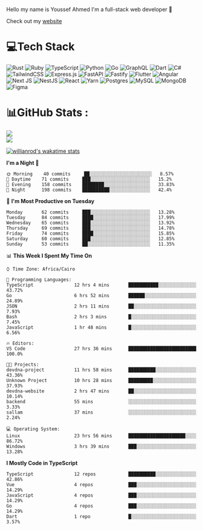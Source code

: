 Hello my name is Youssef Ahmed I'm a full-stack web developer 👋

Check out my [website](https://youssefahmed.vercel.app)
 
# 💻Tech Stack

![Rust](https://img.shields.io/badge/rust-%23000000.svg?style=for-the-badge&logo=rust&logoColor=white) ![Ruby](https://img.shields.io/badge/ruby-%23CC342D.svg?style=for-the-badge&logo=ruby&logoColor=white) ![TypeScript](https://img.shields.io/badge/typescript-%23007ACC.svg?style=for-the-badge&logo=typescript&logoColor=white) ![Python](https://img.shields.io/badge/python-3670A0?style=for-the-badge&logo=python&logoColor=ffdd54) ![Go](https://img.shields.io/badge/go-%2300ADD8.svg?style=for-the-badge&logo=go&logoColor=white) ![GraphQL](https://img.shields.io/badge/-GraphQL-E10098?style=for-the-badge&logo=graphql&logoColor=white) ![Dart](https://img.shields.io/badge/dart-%230175C2.svg?style=for-the-badge&logo=dart&logoColor=white) ![C#](https://img.shields.io/badge/c%23-%23239120.svg?style=for-the-badge&logo=c-sharp&logoColor=white) ![TailwindCSS](https://img.shields.io/badge/tailwindcss-%2338B2AC.svg?style=for-the-badge&logo=tailwind-css&logoColor=white) ![Express.js](https://img.shields.io/badge/express.js-%23404d59.svg?style=for-the-badge&logo=express&logoColor=%2361DAFB) ![FastAPI](https://img.shields.io/badge/FastAPI-005571?style=for-the-badge&logo=fastapi) ![Fastify](https://img.shields.io/badge/fastify-%23000000.svg?style=for-the-badge&logo=fastify&logoColor=white) ![Flutter](https://img.shields.io/badge/Flutter-%2302569B.svg?style=for-the-badge&logo=Flutter&logoColor=white) ![Angular](https://img.shields.io/badge/angular-%23DD0031.svg?style=for-the-badge&logo=angular&logoColor=white) ![Next JS](https://img.shields.io/badge/Next-black?style=for-the-badge&logo=next.js&logoColor=white) ![NestJS](https://img.shields.io/badge/nestjs-%23E0234E.svg?style=for-the-badge&logo=nestjs&logoColor=white) ![React](https://img.shields.io/badge/react-%2320232a.svg?style=for-the-badge&logo=react&logoColor=%2361DAFB) ![Yarn](https://img.shields.io/badge/yarn-%232C8EBB.svg?style=for-the-badge&logo=yarn&logoColor=white) ![Postgres](https://img.shields.io/badge/postgres-%23316192.svg?style=for-the-badge&logo=postgresql&logoColor=white) ![MySQL](https://img.shields.io/badge/mysql-%2300f.svg?style=for-the-badge&logo=mysql&logoColor=white) ![MongoDB](https://img.shields.io/badge/MongoDB-%234ea94b.svg?style=for-the-badge&logo=mongodb&logoColor=white)     ![Figma](https://img.shields.io/badge/figma-%23F24E1E.svg?style=for-the-badge&logo=figma&logoColor=white)

# 📊GitHub Stats :

![](https://github-readme-stats.vercel.app/api?username=joetifa2003&theme=tokyonight&hide_border=false&include_all_commits=false&count_private=false)<br/>
![](https://github-readme-streak-stats.herokuapp.com/?user=joetifa2003&theme=tokyonight&hide_border=false)<br/>

[![willianrod's wakatime stats](https://github-readme-stats.vercel.app/api/wakatime?username=joetifa2003&layout=compact)](https://github.com/anuraghazra/github-readme-stats)
<!--START_SECTION:waka-->
**I'm a Night 🦉** 

```text
🌞 Morning    40 commits     ██░░░░░░░░░░░░░░░░░░░░░░░   8.57% 
🌆 Daytime    71 commits     ███░░░░░░░░░░░░░░░░░░░░░░   15.2% 
🌃 Evening    158 commits    ████████░░░░░░░░░░░░░░░░░   33.83% 
🌙 Night      198 commits    ██████████░░░░░░░░░░░░░░░   42.4%

```
📅 **I'm Most Productive on Tuesday** 

```text
Monday       62 commits     ███░░░░░░░░░░░░░░░░░░░░░░   13.28% 
Tuesday      84 commits     ████░░░░░░░░░░░░░░░░░░░░░   17.99% 
Wednesday    65 commits     ███░░░░░░░░░░░░░░░░░░░░░░   13.92% 
Thursday     69 commits     ███░░░░░░░░░░░░░░░░░░░░░░   14.78% 
Friday       74 commits     ████░░░░░░░░░░░░░░░░░░░░░   15.85% 
Saturday     60 commits     ███░░░░░░░░░░░░░░░░░░░░░░   12.85% 
Sunday       53 commits     ██░░░░░░░░░░░░░░░░░░░░░░░   11.35%

```


📊 **This Week I Spent My Time On** 

```text
⌚︎ Time Zone: Africa/Cairo

💬 Programming Languages: 
TypeScript               12 hrs 4 mins       ███████████░░░░░░░░░░░░░░   43.72% 
Go                       6 hrs 52 mins       ██████░░░░░░░░░░░░░░░░░░░   24.89% 
JSON                     2 hrs 11 mins       ██░░░░░░░░░░░░░░░░░░░░░░░   7.93% 
Bash                     2 hrs 3 mins        █░░░░░░░░░░░░░░░░░░░░░░░░   7.45% 
JavaScript               1 hr 48 mins        █░░░░░░░░░░░░░░░░░░░░░░░░   6.56%

🔥 Editors: 
VS Code                  27 hrs 36 mins      █████████████████████████   100.0%

🐱‍💻 Projects: 
devdna-project           11 hrs 58 mins      ██████████░░░░░░░░░░░░░░░   43.36% 
Unknown Project          10 hrs 28 mins      █████████░░░░░░░░░░░░░░░░   37.93% 
devdna-website           2 hrs 47 mins       ██░░░░░░░░░░░░░░░░░░░░░░░   10.14% 
backend                  55 mins             ░░░░░░░░░░░░░░░░░░░░░░░░░   3.33% 
sallam                   37 mins             ░░░░░░░░░░░░░░░░░░░░░░░░░   2.24%

💻 Operating System: 
Linux                    23 hrs 56 mins      █████████████████████░░░░   86.72% 
Windows                  3 hrs 39 mins       ███░░░░░░░░░░░░░░░░░░░░░░   13.28%

```

**I Mostly Code in TypeScript** 

```text
TypeScript               12 repos            ██████████░░░░░░░░░░░░░░░   42.86% 
Vue                      4 repos             ███░░░░░░░░░░░░░░░░░░░░░░   14.29% 
JavaScript               4 repos             ███░░░░░░░░░░░░░░░░░░░░░░   14.29% 
Go                       4 repos             ███░░░░░░░░░░░░░░░░░░░░░░   14.29% 
Dart                     1 repo              █░░░░░░░░░░░░░░░░░░░░░░░░   3.57%

```



<!--END_SECTION:waka-->
